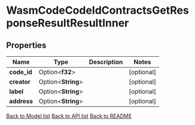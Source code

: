 # WasmCodeCodeIdContractsGetResponseResultResultInner

## Properties

Name | Type | Description | Notes
------------ | ------------- | ------------- | -------------
**code_id** | Option<**f32**> |  | [optional]
**creator** | Option<**String**> |  | [optional]
**label** | Option<**String**> |  | [optional]
**address** | Option<**String**> |  | [optional]

[Back to Model list](../README.md#documentation-for-models) [Back to API list](../README.md#documentation-for-api-endpoints) [Back to README](../README.md)


